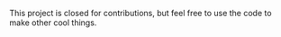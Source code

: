 This project is closed for contributions, but feel free to use the code to make other cool things. 
